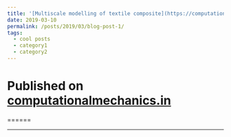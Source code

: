 ```yaml
---
title: '[Multiscale modelling of textile composite](https://computationalmechanics.in/multiscale-modelling-of-textile-composites/)'
date: 2019-03-10
permalink: /posts/2019/03/blog-post-1/
tags:
  - cool posts
  - category1
  - category2
---
```

Published on [computationalmechanics.in](https://computationalmechanics.in/)
======

======

------
